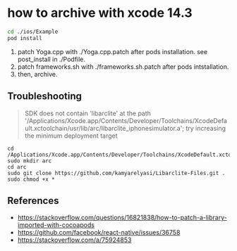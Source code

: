 
# how to archive with xcode 14.3

```sh
cd ./ios/Example
pod install
```

1. patch Yoga.cpp with ./Yoga.cpp.patch after pods installation. see post_install in ./Podfile.
2. patch frameworks.sh with ./frameworks.sh.patch after pods intstallation.
3. then, archive.

## Troubleshooting

> SDK does not contain 'libarclite' at the path '/Applications/Xcode.app/Contents/Developer/Toolchains/XcodeDefault.xctoolchain/usr/lib/arc/libarclite_iphonesimulator.a'; try increasing the minimum deployment target

```
cd /Applications/Xcode.app/Contents/Developer/Toolchains/XcodeDefault.xctoolchain/usr/lib/
sudo mkdir arc
cd arc
sudo git clone https://github.com/kamyarelyasi/Libarclite-Files.git .
sudo chmod +x *
```

## References
- https://stackoverflow.com/questions/16821838/how-to-patch-a-library-imported-with-cocoapods
- https://github.com/facebook/react-native/issues/36758
- https://stackoverflow.com/a/75924853